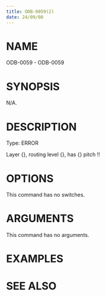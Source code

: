 ```yaml
---
title: ODB-0059(2)
date: 24/09/08
---
```


# NAME

ODB-0059 - ODB-0059

# SYNOPSIS

N/A.

# DESCRIPTION

Type: ERROR

Layer {}, routing level {}, has {} pitch !!

# OPTIONS

This command has no switches.

# ARGUMENTS

This command has no arguments.

# EXAMPLES

# SEE ALSO
